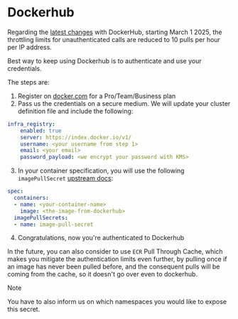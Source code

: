 # Dockerhub

Regarding the [latest changes](https://docs.docker.com/docker-hub/usage/) with DockerHub, starting March 1 2025, the throttling limits for unauthenticated calls are reduced to 10 pulls per hour per IP address.

Best way to keep using Dockerhub is to authenticate and use your credentials.

The steps are:

1. Register on [docker.com](https://www.docker.com) for a Pro/Team/Business plan
2. Pass us the credentials on a secure medium. We will update your cluster definition file and include the following:
```yaml
infra_registry:
    enabled: true
    server: https://index.docker.io/v1/
    username: <your username from step 1>
    email: <your email>
    password_payload: <we encrypt your password with KMS>
```
3. In your container specification, you will use the following `imagePullSecret` [upstream docs](https://kubernetes.io/docs/tasks/configure-pod-container/pull-image-private-registry/#create-a-pod-that-uses-your-secret):
```yaml
spec:
  containers:
  - name: <your-container-name>
    image: <the-image-from-dockerhub>
  imagePullSecrets:
  - name: image-pull-secret
```
4. Congratulations, now you're authenticated to Dockerhub

In the future, you can also consider to use `ECR` Pull Through Cache, which makes you mitigate the authentication limits even further, by pulling once if an image has never been pulled before, and the consequent pulls will be coming from the cache, so it doesn't go over even to dockerhub.

> [!NOTE]
> You have to also inform us on which namespaces you would like to expose this secret.
